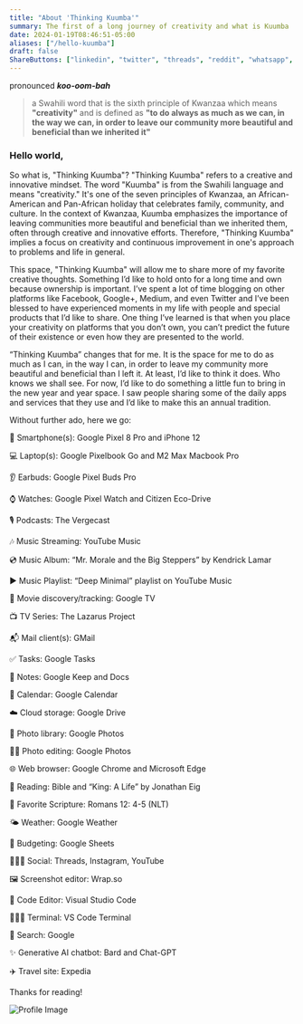 ```yaml
---
title: "About 'Thinking Kuumba'"
summary: The first of a long journey of creativity and what is Kuumba
date: 2024-01-19T08:46:51-05:00
aliases: ["/hello-kuumba"]
draft: false
ShareButtons: ["linkedin", "twitter", "threads", "reddit", "whatsapp", "facebook"]
---
```

pronounced ***koo-oom-bah***
>  a Swahili word that is the sixth principle of Kwanzaa which means **"creativity"** and is defined as **"to do always as much as we can, in the way we can, in order to leave our community more beautiful and beneficial than we inherited it"**


### Hello world, 

So what is, "Thinking Kuumba"? "Thinking Kuumba" refers to a creative and innovative mindset. The word "Kuumba" is from the Swahili language and means "creativity." It's one of the seven principles of Kwanzaa, an African-American and Pan-African holiday that celebrates family, community, and culture. In the context of Kwanzaa, Kuumba emphasizes the importance of leaving communities more beautiful and beneficial than we inherited them, often through creative and innovative efforts. Therefore, "Thinking Kuumba" implies a focus on creativity and continuous improvement in one's approach to problems and life in general.

This space, "Thinking Kuumba" will allow me to share more of my favorite creative thoughts. Something I’d like to hold onto for a long time and own because ownership is important. I’ve spent a lot of time blogging on other platforms like Facebook, Google+, Medium, and even Twitter and I’ve been blessed to have experienced moments in my life with people and special products that I’d like to share. One thing I’ve learned is that when you place your creativity on platforms that you don’t own, you can’t predict the future of their existence or even how they are presented to the world. 

“Thinking Kuumba” changes that for me. It is the space for me to do as much as I can, in the way I can, in order to leave my community more beautiful and beneficial than I left it. At least, I’d like to think it does. Who knows we shall see. For now, I’d like to do something a little fun to bring in the new year and year space. I saw people sharing some of the daily apps and services that they use and I’d like to make this an annual tradition. 

Without further ado, here we go: 

📱 Smartphone(s): Google Pixel 8 Pro and iPhone 12

💻 Laptop(s): Google Pixelbook Go and M2 Max Macbook Pro

👂 Earbuds: Google Pixel Buds Pro

⌚ Watches: Google Pixel Watch and Citizen Eco-Drive

🎙️ Podcasts: The Vergecast

🎶 Music Streaming: YouTube Music

💿 Music Album: “Mr. Morale and the Big Steppers” by Kendrick Lamar

▶️ Music Playlist: “Deep Minimal” playlist on YouTube Music

🍿 Movie discovery/tracking: Google TV

📺 TV Series: The Lazarus Project

📬 Mail client(s): GMail

✅ Tasks: Google Tasks

📝 Notes: Google Keep and Docs

📆 Calendar: Google Calendar

☁️ Cloud storage: Google Drive

🌅 Photo library: Google Photos

🤳🏻 Photo editing: Google Photos

🌐 Web browser: Google Chrome and Microsoft Edge

📖 Reading: Bible and “King: A Life” by Jonathan Eig

📜 Favorite Scripture: Romans 12: 4-5 (NLT) 

🌤️ Weather: Google Weather

💸 Budgeting: Google Sheets

💁🏻‍♂️ Social: Threads, Instagram, YouTube

🖼️ Screenshot editor: Wrap.so

🧮 Code Editor: Visual Studio Code

👨🏻‍💻 Terminal: VS Code Terminal

🔎 Search: Google

✨ Generative AI chatbot: Bard and Chat-GPT

✈️ Travel site: Expedia

Thanks for reading!

![Profile Image](/profile.jpeg "Michael")

